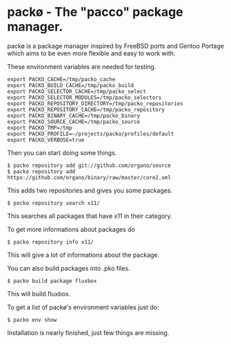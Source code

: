 packø - The "pacco" package manager.
====================================

packø is a package manager inspired by FreeBSD ports and Gentoo Portage which aims
to be even more flexible and easy to work with.

These environment variables are needed for testing.

    export PACKO_CACHE=/tmp/packo_cache
    export PACKO_BUILD_CACHE=/tmp/packo_build
    export PACKO_SELECTOR_CACHE=/tmp/packo_select
    export PACKO_SELECTOR_MODULES=/tmp/packo_selectors
    export PACKO_REPOSITORY_DIRECTORY=/tmp/packo_repositories
    export PACKO_REPOSITORY_CACHE=/tmp/packo_repository
    export PACKO_BINARY_CACHE=/tmp/packo_binary
    export PACKO_SOURCE_CACHE=/tmp/packo_source
    export PACKO_TMP=/tmp
    export PACKO_PROFILE=~/projects/packo/profiles/default
    export PACKO_VERBOSE=true

Then you can start doing some things.

    $ packo repository add git://github.com/organo/source
    $ packo repository add https://github.com/organo/binary/raw/master/core2.xml

This adds two repositories and gives you some packages.

    $ packo repository search x11/

This searches all packages that have x11 in their category.

To get more informations about packages do

    $ packo repository info x11/

This will give a lot of informations about the package.

You can also build packages into .pko files.

    $ packo build package fluxbox

This will build fluxbox.

To get a list of packø's environment variables just do:

    $ packo env show

Installation is nearly finished, just few things are missing.
